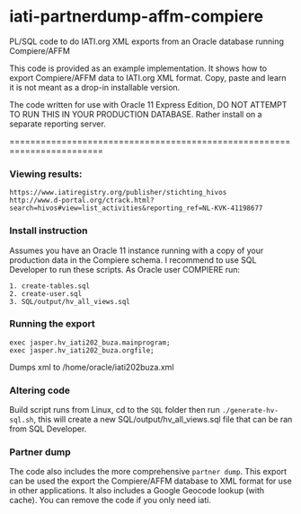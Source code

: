 iati-partnerdump-affm-compiere
==============================

PL/SQL code to do IATI.org XML exports from an Oracle database running Compiere/AFFM

This code is provided as an example implementation. It shows how to export Compiere/AFFM data to IATI.org XML format. Copy, paste and learn it is not meant as a drop-in installable version.

The code written for use with Oracle 11 Express Edition, DO NOT ATTEMPT TO RUN THIS IN YOUR PRODUCTION DATABASE. Rather install on a separate reporting server.


========================================================================

### Viewing results:

    https://www.iatiregistry.org/publisher/stichting_hivos
    http://www.d-portal.org/ctrack.html?search=hivos#view=list_activities&reporting_ref=NL-KVK-41198677 

### Install instruction
Assumes you have an Oracle 11 instance running with a copy of your production data in the Compiere schema. I recommend to use SQL Developer to run these scripts. As Oracle user COMPIERE run:

    1. create-tables.sql
    2. create-user.sql
    3. SQL/output/hv_all_views.sql



### Running the export

    exec jasper.hv_iati202_buza.mainprogram;
    exec jasper.hv_iati202_buza.orgfile;

Dumps xml to /home/oracle/iati202buza.xml


### Altering code
Build script runs from Linux, cd to the `SQL` folder then run `./generate-hv-sql.sh`, this will create a new SQL/output/hv_all_views.sql file that can be ran from SQL Developer.


### Partner dump
The code also includes the more comprehensive `partner dump`. This export can be used the export the Compiere/AFFM database to XML format for use in other applications. It also includes a Google Geocode lookup (with cache). You can remove the code if you only need iati.
